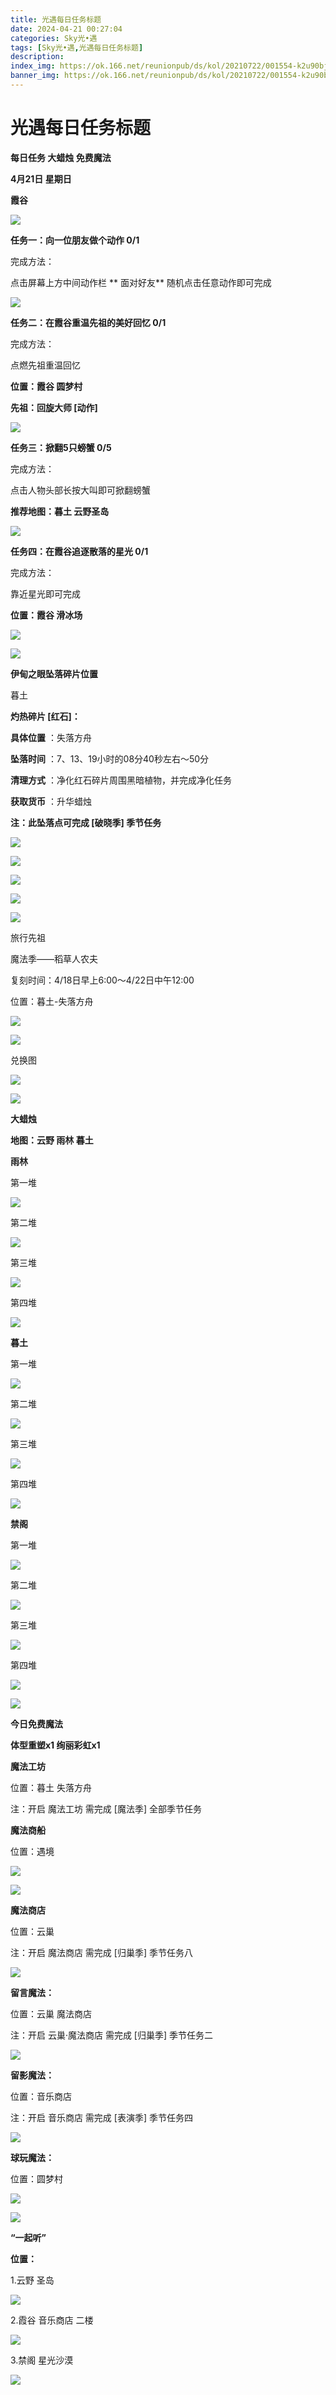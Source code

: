 ```yaml
---
title: 光遇每日任务标题
date: 2024-04-21 00:27:04
categories: Sky光•遇
tags: [Sky光•遇,光遇每日任务标题]
description: 
index_img: https://ok.166.net/reunionpub/ds/kol/20210722/001554-k2u90bj7ay.png?imageView&thumbnail=600x0&type=jpg
banner_img: https://ok.166.net/reunionpub/ds/kol/20210722/001554-k2u90bj7ay.png?imageView&thumbnail=600x0&type=jpg
---
```

# 光遇每日任务标题
**每日任务 大蜡烛 免费魔法**

 **4月21日 星期日**

 **霞谷**

![](https://img.166.net/reunionpub/ds/kol/20240421/001759-hl6qvyme0a.jpg)

 **任务一：向一位朋友做个动作 0/1**

完成方法：

点击屏幕上方中间动作栏 **  面对好友** 随机点击任意动作即可完成

![](https://img.166.net/reunionpub/ds/kol/20240421/000355-4o75kyh0a3.jpeg)

 **任务二：在霞谷重温先祖的美好回忆 0/1**

完成方法：

点燃先祖重温回忆

 **位置：霞谷 圆梦村**

 **先祖：回旋大师 [动作]**

![](https://img.166.net/reunionpub/ds/kol/20240421/000735-gspuwhoyrd.jpeg)

 **任务三：掀翻5只螃蟹 0/5**

完成方法：

点击人物头部长按大叫即可掀翻螃蟹

 **推荐地图：暮土 云野圣岛**

![](https://img.166.net/reunionpub/ds/kol/20240421/000837-mcn4ju9vet.jpg)

 **任务四：在霞谷追逐散落的星光 0/1**

完成方法：

靠近星光即可完成

 **位置：霞谷 滑冰场**

![](https://img.166.net/reunionpub/ds/kol/20240421/000851-5mqu4p80cf.jpeg)

![](https://img.166.net/reunionpub/ds/kol/20240127/072230-kr6zdftygs.png)

 **伊甸之眼坠落碎片位置**

暮土

 **灼热碎片 [红石]：**

 **具体位置** ：失落方舟

 **坠落时间** ：7、13、19小时的08分40秒左右～50分

 **清理方式** ：净化红石碎片周围黑暗植物，并完成净化任务

 **获取货币** ：升华蜡烛

 **注：此坠落点可完成  [破晓季] 季节任务**

![](https://img.166.net/reunionpub/ds/kol/20240420/235424-7ycjerg40o.jpeg)

![](https://img.166.net/reunionpub/ds/kol/20240420/235430-tohduwynl9.jpg)

![](https://img.166.net/reunionpub/ds/kol/20240420/235437-npds2ealg1.jpeg)

![](https://img.166.net/reunionpub/ds/kol/20240420/235448-mbut6k30w7.jpeg)

![](https://img.166.net/reunionpub/ds/kol/20240127/072300-y4gsrkwvcm.png)

旅行先祖

魔法季——稻草人农夫

复刻时间：4/18日早上6:00～4/22日中午12:00

位置：暮土-失落方舟

![](https://img.166.net/reunionpub/ds/kol/20240418/000039-7nfm9q18wb.jpeg)

![](https://img.166.net/reunionpub/ds/kol/20240418/000045-uo4srtj3qc.jpg)

兑换图

![](https://img.166.net/reunionpub/ds/kol/20240421/001822-jfmci0qdsb.jpg)

![](https://img.166.net/reunionpub/ds/kol/20240127/072300-y4gsrkwvcm.png)

 **大蜡烛**

 **地图：云野 雨林 暮土**

 **雨林**

第一堆

![](https://img.166.net/reunionpub/ds/kol/20240420/235606-ld8t32havs.jpg)

第二堆

![](https://img.166.net/reunionpub/ds/kol/20240420/235612-7i1t26yeld.jpg)

第三堆

![](https://img.166.net/reunionpub/ds/kol/20240420/235619-13hs6givby.jpg)

第四堆

![](https://img.166.net/reunionpub/ds/kol/20240420/235627-1cujs860t3.jpg)

 **暮土**

第一堆

![](https://img.166.net/reunionpub/ds/kol/20240420/235637-hz9n8cspir.jpg)

第二堆

![](https://img.166.net/reunionpub/ds/kol/20240420/235643-d2agfzn5ri.jpg)

第三堆

![](https://img.166.net/reunionpub/ds/kol/20240420/235648-wnjb5ds8h4.jpg)

第四堆

![](https://img.166.net/reunionpub/ds/kol/20240420/235654-qwspktuoe3.jpg)

 **禁阁**

第一堆

![](https://img.166.net/reunionpub/ds/kol/20240420/235704-1t8lv09s35.jpg)

第二堆

![](https://img.166.net/reunionpub/ds/kol/20240420/235709-ise62fl4cd.jpg)

第三堆

![](https://img.166.net/reunionpub/ds/kol/20240420/235715-6tgae2fc7b.jpg)

第四堆

![](https://img.166.net/reunionpub/ds/kol/20240420/235722-ulp459am6f.jpg)

 **![](https://img.166.net/reunionpub/ds/kol/20231014/004048-gyt2imp830.png)**

 **今日免费魔法**

 **体型重塑x1 绚丽彩虹x1**

 **魔法工坊**

位置：暮土 失落方舟

注：开启 魔法工坊 需完成 [魔法季] 全部季节任务

 **魔法商船**

位置：遇境

 **![](https://img.166.net/reunionpub/ds/kol/20231014/004605-qmuiowanf4.png)**

![](https://img.166.net/reunionpub/ds/kol/20240420/235758-umh64w9ty8.jpg)

 **魔法商店**

位置：云巢

注：开启 魔法商店 需完成 [归巢季] 季节任务八

![](https://img.166.net/reunionpub/ds/kol/20240420/235749-t9yflvgkpe.jpg)

 **留言魔法：**

位置：云巢 魔法商店

注：开启 云巢·魔法商店 需完成 [归巢季] 季节任务二

![](https://img.166.net/reunionpub/ds/kol/20240104/233540-rs5n8klws2.jpg)

 **留影魔法：**

位置：音乐商店

注：开启 音乐商店 需完成 [表演季] 季节任务四

![](https://img.166.net/reunionpub/ds/kol/20240419/235423-de5q30pflm.jpeg)

 **球玩魔法：**

位置：圆梦村

 **![](https://img.166.net/reunionpub/ds/kol/20231014/005022-4hnlvzm7iu.png)**

 **![](https://img.166.net/reunionpub/ds/kol/20231220/070757-w9oeg612sl.png)**

 **“一起听”**

 **位置：**

1.云野 圣岛

**![](https://img.166.net/reunionpub/ds/kol/20231220/071109-so6aef3jyr.jpeg)**

2.霞谷 音乐商店 二楼

**![](https://img.166.net/reunionpub/ds/kol/20231220/071120-naym3f5u4g.jpeg)**

3.禁阁 星光沙漠

 **![](https://img.166.net/reunionpub/ds/kol/20231220/071136-p6b05krfu4.png)**


